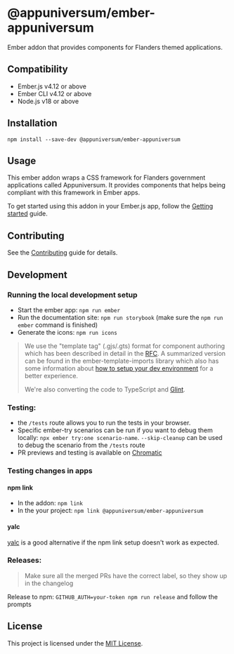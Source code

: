 # @appuniversum/ember-appuniversum

Ember addon that provides components for Flanders themed applications.

## Compatibility

- Ember.js v4.12 or above
- Ember CLI v4.12 or above
- Node.js v18 or above

## Installation

```
npm install --save-dev @appuniversum/ember-appuniversum
```

## Usage

This ember addon wraps a CSS framework for Flanders government applications called Appuniversum. It provides components that helps being compliant with this framework in Ember apps.

To get started using this addon in your Ember.js app, follow the [Getting started](https://appuniversum.github.io/ember-appuniversum/?path=/story/outline-getting-started--page) guide.

## Contributing

See the [Contributing](CONTRIBUTING.md) guide for details.

## Development

### Running the local development setup

- Start the ember app: `npm run ember`
- Run the documentation site: `npm run storybook` (make sure the `npm run ember` command is finished)
- Generate the icons: `npm run icons`

> We use the "template tag" (.gjs/.gts) format for component authoring which has been described in detail in the [RFC](https://github.com/emberjs/rfcs/blob/master/text/0779-first-class-component-templates.md).
> A summarized version can be found in the ember-template-imports library which also has some information about [how to setup your dev environment](https://github.com/ember-template-imports/ember-template-imports#editor-integrations) for a better experience.
>
> We're also converting the code to TypeScript and [Glint](https://typed-ember.gitbook.io/glint/).

### Testing:

- the `/tests` route allows you to run the tests in your browser.
- Specific ember-try scenarios can be run if you want to debug them locally: `npx ember try:one scenario-name`. `--skip-cleanup` can be used to debug the scenario from the `/tests` route
- PR previews and testing is available on [Chromatic](https://www.chromatic.com/build?appId=61e5835e5fbce3003a653ee6)

### Testing changes in apps

#### npm link

- In the addon: `npm link`
- In the your project: `npm link @appuniversum/ember-appuniversum`

#### yalc

[yalc](https://github.com/wclr/yalc) is a good alternative if the npm link setup doesn't work as expected.

### Releases:

> Make sure all the merged PRs have the correct label, so they show up in the changelog

Release to npm: `GITHUB_AUTH=your-token npm run release` and follow the prompts

## License

This project is licensed under the [MIT License](LICENSE.md).
